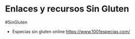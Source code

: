 # Enlaces y recursos Sin Gluten
#SinGluten

- Especias sin gluten online https://www.1001especias.com/
